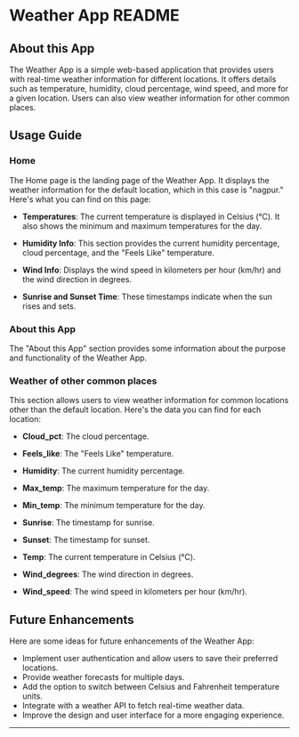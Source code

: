 # Weather App README

## About this App

The Weather App is a simple web-based application that provides users with real-time weather information for different locations. It offers details such as temperature, humidity, cloud percentage, wind speed, and more for a given location. Users can also view weather information for other common places.

## Usage Guide

### Home

The Home page is the landing page of the Weather App. It displays the weather information for the default location, which in this case is "nagpur." Here's what you can find on this page:

- **Temperatures**: The current temperature is displayed in Celsius (°C). It also shows the minimum and maximum temperatures for the day.

- **Humidity Info**: This section provides the current humidity percentage, cloud percentage, and the "Feels Like" temperature.

- **Wind Info**: Displays the wind speed in kilometers per hour (km/hr) and the wind direction in degrees.

- **Sunrise and Sunset Time**: These timestamps indicate when the sun rises and sets.

### About this App

The "About this App" section provides some information about the purpose and functionality of the Weather App.

### Weather of other common places

This section allows users to view weather information for common locations other than the default location. Here's the data you can find for each location:

- **Cloud_pct**: The cloud percentage.

- **Feels_like**: The "Feels Like" temperature.

- **Humidity**: The current humidity percentage.

- **Max_temp**: The maximum temperature for the day.

- **Min_temp**: The minimum temperature for the day.

- **Sunrise**: The timestamp for sunrise.

- **Sunset**: The timestamp for sunset.

- **Temp**: The current temperature in Celsius (°C).

- **Wind_degrees**: The wind direction in degrees.

- **Wind_speed**: The wind speed in kilometers per hour (km/hr).




## Future Enhancements

Here are some ideas for future enhancements of the Weather App:

- Implement user authentication and allow users to save their preferred locations.
- Provide weather forecasts for multiple days.
- Add the option to switch between Celsius and Fahrenheit temperature units.
- Integrate with a weather API to fetch real-time weather data.
- Improve the design and user interface for a more engaging experience.


---
